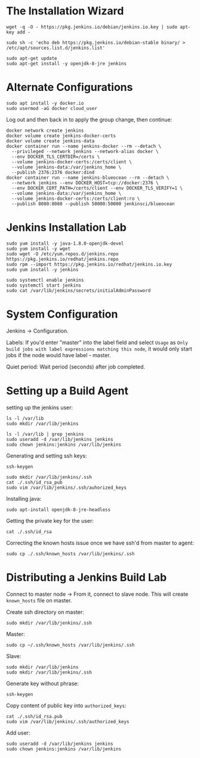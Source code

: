 # The Installation Wizard
```
wget -q -O - https://pkg.jenkins.io/debian/jenkins.io.key | sudo apt-key add -

sudo sh -c 'echo deb https://pkg.jenkins.io/debian-stable binary/ > /etc/apt/sources.list.d/jenkins.list'

sudo apt-get update
sudo apt-get install -y openjdk-8-jre jenkins
```

# Alternate Configurations

```
sudo apt install -y docker.io
sudo usermod -aG docker cloud_user
```

Log out and then back in to apply the group change, then continue:
```
docker network create jenkins
docker volume create jenkins-docker-certs
docker volume create jenkins-data
docker container run --name jenkins-docker --rm --detach \
  --privileged --network jenkins --network-alias docker \
  --env DOCKER_TLS_CERTDIR=/certs \
  --volume jenkins-docker-certs:/certs/client \
  --volume jenkins-data:/var/jenkins_home \
  --publish 2376:2376 docker:dind
docker container run --name jenkins-blueocean --rm --detach \
  --network jenkins --env DOCKER_HOST=tcp://docker:2376 \
  --env DOCKER_CERT_PATH=/certs/client --env DOCKER_TLS_VERIFY=1 \
  --volume jenkins-data:/var/jenkins_home \
  --volume jenkins-docker-certs:/certs/client:ro \
  --publish 8080:8080 --publish 50000:50000 jenkinsci/blueocean
```

# Jenkins Installation Lab

```
sudo yum install -y java-1.8.0-openjdk-devel
sudo yum install -y wget
sudo wget -O /etc/yum.repos.d/jenkins.repo https://pkg.jenkins.io/redhat/jenkins.repo
sudo rpm --import https://pkg.jenkins.io/redhat/jenkins.io.key
sudo yum install -y jenkins
```

```
sudo systemctl enable jenkins
sudo systemctl start jenkins
sudo cat /var/lib/jenkins/secrets/initialAdminPassword
```

# System Configuration

Jenkins -> Configuration.

Labels: If you'd enter "master" into the label field and select ``Usage`` as ``Only build jobs with label expressions matching this node``, it would only start jobs if the node would have label - master.

Quiet period: Wait period (seconds) after job completed.

# Setting up a Build Agent

setting up the jenkins user:

```
ls -l /var/lib
sudo mkdir /var/lib/jenkins

ls -l /var/lib | grep jenkins
sudo useradd -d /var/lib/jenkins jenkins
sudo chown jenkins:jenkins /var/lib/jenkins
```

Generating and setting ssh keys:
```
ssh-keygen

sudo mkdir /var/lib/jenkins/.ssh
cat ./.ssh/id_rsa_pub
sudo vim /var/lib/jenkins/.ssh/auhorized_keys
```

Installing java:
```
sudo apt-install openjdk-8-jre-headless
```

Getting the private key for the user:
```
cat ./.ssh/id_rsa 
```

Correcting the known hosts issue once we have ssh'd from master to agent:
```
sudo cp ./.ssh/known_hosts /var/lib/jenkins/.ssh
```

# Distributing a Jenkins Build Lab

Connect to master node -> From it, connect to slave node.
This will create ``known_hosts`` file on master.

Create ssh directory on master:
```
sudo mkdir /var/lib/jenkins/.ssh
```
Master:
```
sudo cp ~/.ssh/known_hosts /var/lib/jenkins/.ssh
```

Slave:
```
sudo mkdir /var/lib/jenkins
sudo mkdir /var/lib/jenkins/.ssh
```

Generate key without phrase:
```
ssh-keygen
```

Copy content of public key into ``authorized_keys``:
```
cat ./.ssh/id_rsa.pub
sudo vim /var/lib/jenkins/.ssh/authorized_keys
```

Add user:
```
sudo useradd -d /var/lib/jenkins jenkins
sudo chown jenkins:jenkins /var/lib/jenkins
```





























